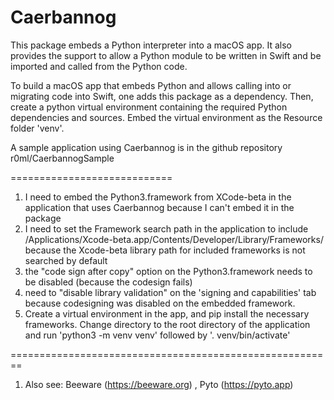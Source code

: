 # Caerbannog

This package embeds a Python interpreter into a macOS app.  It also provides the support to allow a Python module to be written in Swift and be imported and called from the Python code.

To build a macOS app that embeds Python and allows calling into or migrating code into Swift, one adds this package as a dependency.  Then, create a python virtual environment containing the required Python dependencies and sources.  Embed the virtual environment as the Resource folder 'venv'.

A sample application using Caerbannog is in the github repository r0ml/CaerbannogSample

============================

1) I need to embed the Python3.framework from XCode-beta in the application that uses Caerbannog because I can't embed it in the package
2) I need to set the Framework search path in the application to include /Applications/Xcode-beta.app/Contents/Developer/Library/Frameworks/ because the Xcode-beta library path for included frameworks is not searched by default
3) the "code sign after copy" option on the Python3.framework needs to be disabled (because the codesign fails)
4) need to "disable library validation" on the 'signing and capabilities' tab because codesigning was disabled on the embedded framework.
5) Create a virtual environment in the app, and pip install the necessary frameworks.   Change directory to the root directory of the application and run  'python3 -m venv venv'    followed by  '. venv/bin/activate'

========================================================

1) Also see:  Beeware (https://beeware.org) , Pyto (https://pyto.app)



